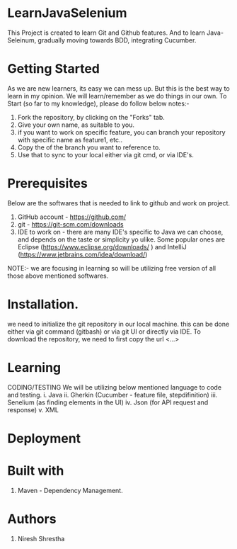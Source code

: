# LearnJavaSelenium
This Project is created to learn Git and Github features.
And to learn Java-Seleinum, gradually moving towards BDD, integrating Cucumber.


# Getting Started
As we are new learners, its easy we can mess up. But this is the best way to learn in my opinion. 
We will learn/remember as we do things in our own. To Start (so far to my knowledge), please do follow below notes:-
1. Fork the repository, by clicking on the "Forks" tab.
2. Give your own name, as suitable to you. 
3. if you want to work on specific feature, you can branch your repository with specific name as feature1, etc..
4. Copy the <url> of the branch you want to reference to.
5. Use that <url> to sync to your local either via git cmd, or via IDE's. 

# Prerequisites
Below are the softwares that is needed to link to github and work on project.
1. GitHub account - https://github.com/
2. git - https://git-scm.com/downloads
3. IDE to work on - there are many IDE's specific to Java we can choose, and depends on the taste or simplicity yo ulike.
  Some popular ones are Eclipse (https://www.eclipse.org/downloads/ ) and IntelliJ (https://www.jetbrains.com/idea/download/)

NOTE:- we are focusing in learning so will be utilizing free version of all those above mentioned softwares. 

# Installation.
we need to initialize the git repository in our local machine.
this can be done either via git command (gitbash) or via git UI or directly via IDE.
To download the repository, we need to first copy the url <...>


# Learning
CODING/TESTING
  We will be utilizing below mentioned language to code and testing. 
  i. Java
  ii. Gherkin (Cucumber - feature file, stepdifinition)
  iii. Senelium (as finding elements in the UI)
  iv. Json (for API request and response)
  v. XML

# Deployment

# Built with
  1. Maven - Dependency Management.

# Authors
1. Niresh Shrestha
